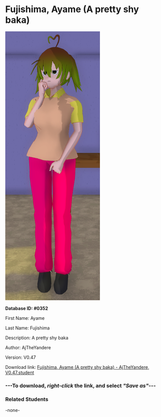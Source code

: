 # Fujishima, Ayame (A pretty shy baka)

<img src="Files/Images/Fujishima, Ayame (A pretty shy baka).png" title="Fujishima, Ayame (A pretty shy baka) - AjTheYandere, V0.47">

**Database ID: #0352**

First Name: Ayame

Last Name: Fujishima

Description: A pretty shy baka

Author: AjTheYandere

Version: V0.47

Download link: <a href="https://raw.githubusercontent.com/Arbiter1223/Daigaku-Gurashi-Custom-Students/master/Files/Studen%20Files/Fujishima%2C%20Ayame%20(A%20pretty%20shy%20baka)%20-%20AjTheYandere%2C%20V0.47.student">Fujishima, Ayame (A pretty shy baka) - AjTheYandere, V0.47.student</a>

### ---**To download, _right-click_ the link, and select _"Save as"_**---

### Related Students

-none-
